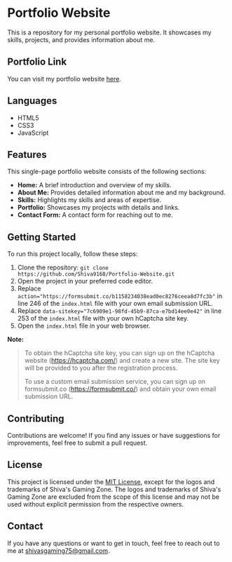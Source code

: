 # Portfolio Website

This is a repository for my personal portfolio website. It showcases my skills, projects, and provides information about me.

## Portfolio Link

You can visit my portfolio website [here](https://shiva9168.github.io/Portfolio-Website/).

## Languages

- HTML5
- CSS3
- JavaScript

## Features

This single-page portfolio website consists of the following sections:

- **Home:** A brief introduction and overview of my skills.
- **About Me:** Provides detailed information about me and my background.
- **Skills:** Highlights my skills and areas of expertise.
- **Portfolio:** Showcases my projects with details and links.
- **Contact Form:** A contact form for reaching out to me.

## Getting Started

To run this project locally, follow these steps:

1. Clone the repository: `git clone https://github.com/Shiva9168/Portfolio-Website.git`
2. Open the project in your preferred code editor.
3. Replace `action="https://formsubmit.co/b1158234038ead0ec8276ceea8d7fc3b"` in line 246 of the `index.html` file with your own email submission URL.
4. Replace `data-sitekey="7c6909e1-98fd-45b9-87ca-e7bd14ee0e42"` in line 253 of the `index.html` file with your own hCaptcha site key.
5. Open the `index.html` file in your web browser.

**Note:**
>To obtain the hCaptcha site key, you can sign up on the hCaptcha website (https://hcaptcha.com/) and create a new site. The site key will be provided to you after the registration process.
>
>To use a custom email submission service, you can sign up on formsubmit.co (https://formsubmit.co/) and obtain your own email submission URL.

## Contributing

Contributions are welcome! If you find any issues or have suggestions for improvements, feel free to submit a pull request.

## License

This project is licensed under the [MIT License](LICENSE), except for the logos and trademarks of Shiva's Gaming Zone. The logos and trademarks of Shiva's Gaming Zone are excluded from the scope of this license and may not be used without explicit permission from the respective owners.

## Contact

If you have any questions or want to get in touch, feel free to reach out to me at [shivasgaming75@gmail.com](mailto:shivasgaming75@gmail.com).
